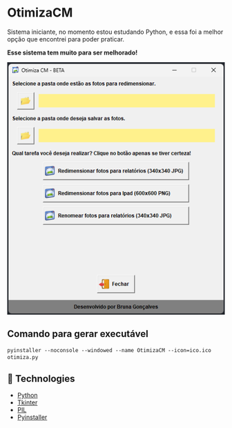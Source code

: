 # OtimizaCM

Sistema iniciante, no momento estou estudando Python, e essa foi a melhor opção que encontrei para poder praticar.

**Esse sistema tem muito para ser melhorado!**

<div align="center">

![Capture](github/captura.png)

</div>

## Comando para gerar executável

```
pyinstaller --noconsole --windowed --name OtimizaCM --icon=ico.ico otimiza.py
```

## 🧪 Technologies

- [Python](https://www.python.org/)
- [Tkinter](https://docs.python.org/3/library/tkinter.html)
- [PIL](https://pypi.org/project/Pillow/)
- [Pyinstaller](https://pyinstaller.org/en/stable/)